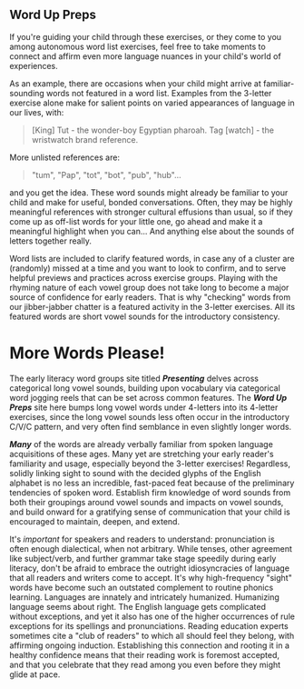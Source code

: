 ## Word Up Preps

If you're guiding your child through these exercises, or they come to you among autonomous word list exercises, feel free to take moments to connect and affirm even more language nuances in your child's world of experiences.

As an example, there are occasions when your child might arrive at familiar-sounding words not featured in a word list. Examples from the 3-letter exercise alone make for salient points on varied appearances of language in our lives, with:

> [King] Tut - the wonder-boy Egyptian pharoah. 
> Tag [watch] - the wristwatch brand reference.

More unlisted references are: 
> "tum", "Pap", "tot", "bot", "pub", "hub"...

and you get the idea. These word sounds might already be familiar to your child and make for useful, bonded conversations. Often, they may be highly meaningful references with stronger cultural effusions than usual, so if they come up as off-list words for your little one, go ahead and make it a meaningful highlight when you can... And anything else about the sounds of letters together really.  

Word lists are included to clarify featured words, in case any of a cluster are (randomly) missed at a time and you want to look to confirm, and to serve helpful previews and practices across exercise groups. Playing with the rhyming nature of each vowel group does not take long to become a major source of confidence for early readers. That is why "checking" words from our jibber-jabber chatter is a featured activity in the 3-letter exercises. All its featured words are short vowel sounds for the introductory consistency.  

# More Words Please!
The early literacy word groups site titled ***Presenting*** delves across categorical long vowel sounds, building upon vocabulary via categorical word jogging reels that can be set across common features. The ***Word Up Preps*** site here bumps long vowel words under 4-letters into its 4-letter exercises, since the long vowel sounds less often occur in the introductory C/V/C pattern, and very often find semblance in even slightly longer words. 

***Many*** of the words are already verbally familiar from spoken language acquisitions of these ages. Many yet are stretching your early reader's familiarity and usage, especially beyond the 3-letter exercises! Regardless, solidly linking sight to sound with the decided glyphs of the English alphabet is no less an incredible, fast-paced feat because of the preliminary tendencies of spoken word. Establish firm knowledge of word sounds from both their groupings around vowel sounds and impacts on vowel sounds, and build onward for a gratifying sense of communication that your child is encouraged to maintain, deepen, and extend.

It's *important* for speakers and readers to understand: pronunciation is often enough dialectical, when not arbitrary. While tenses, other agreement like subject/verb, and further grammar take stage speedily during early literacy, don't be afraid to embrace the outright idiosyncracies of language that all readers and writers come to accept. It's why high-frequency "sight" words have become such an outstated complement to routine phonics learning. Languages are innately and intricately humanized. Humanizing language seems about right. The English language gets complicated without exceptions, and yet it also has one of the higher occurrences of rule exceptions for its spellings and pronunciations. Reading education experts sometimes cite a "club of readers" to which all should feel they belong, with affirming ongoing induction. Establishing this connection and rooting it in a healthy confidence means that their reading work is foremost accepted, and that you celebrate that they read among you even before they might glide at pace. 

